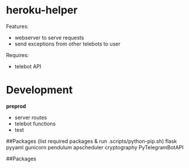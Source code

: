 # heroku-helper

Features:

- webserver to serve requests
- send exceptions from other telebots to user

Requires:

- telebot API

# Development

**preprod**

- server routes
- telebot functions
- test

##Packages (list required packages & run .scripts/python-pip.sh)
flask
pyyaml
gunicorn
pendulum
apscheduler
cryptography
PyTelegramBotAPI

##Packages
